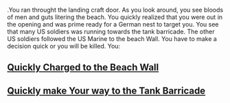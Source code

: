 .You ran throught the landing craft door. As you look around, you see bloods of men and guts litering the beach. You quickly realized that you were out in the opening and was prime ready for a German nest to target you. You see that many US soldiers was running towards the tank barricade. The other US soldiers followed the US Marine to the beach Wall. You have to make a decision quick or you will be killed. You:

## [Quickly Charged to the Beach Wall](Sand-Wall.md)

## [Quickly make Your way to the Tank Barricade](Tank-Barricade.md)